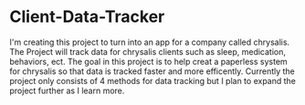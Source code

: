 # Client-Data-Tracker
I'm creating this project to turn into an app for a company called chrysalis. The Project will track data for chrysalis clients such as sleep, medication, behaviors, ect.
The goal in this project is to help creat a paperless system for chrysalis so that data is tracked faster and more efficently.
Currently the project only consists of 4 methods for data tracking but I plan to expand the project further as I learn more.
